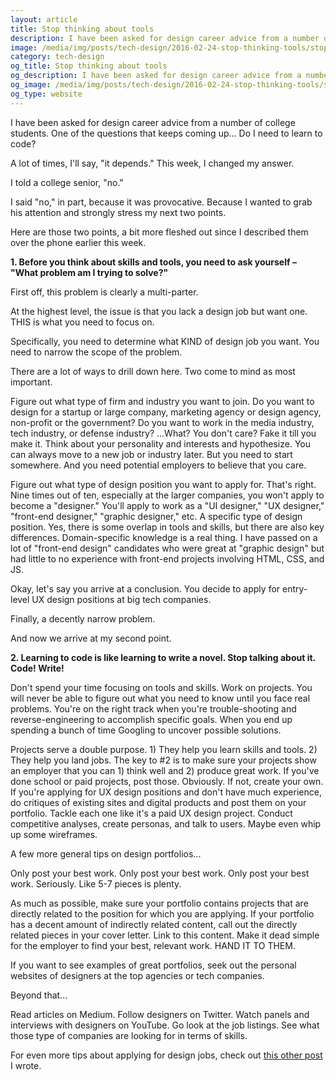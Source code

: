 ```yaml
---
layout: article
title: Stop thinking about tools
description: I have been asked for design career advice from a number of college students. One of the questions that keeps coming up… Do I need to learn to code? A lot of times, I’ll say, “it depends.” This week, I changed my answer. I told a college senior, “no.”
image: /media/img/posts/tech-design/2016-02-24-stop-thinking-tools/stop-tools.jpg
category: tech-design
og_title: Stop thinking about tools
og_description: I have been asked for design career advice from a number of college students. One of the questions that keeps coming up… Do I need to learn to code? A lot of times, I’ll say, “it depends.” This week, I changed my answer. I told a college senior, “no.”
og_image: /media/img/posts/tech-design/2016-02-24-stop-thinking-tools/stop-tools.jpg
og_type: website
---
```


I have been asked for design career advice from a number of college students. One of the questions that keeps coming up... Do I need to learn to code?

A lot of times, I'll say, "it depends." This week, I changed my answer.

I told a college senior, "no."

I said "no," in part, because it was provocative. Because I wanted to grab his attention and strongly stress my next two points.

Here are those two points, a bit more fleshed out since I described them over the phone earlier this week.

<strong>1. Before you think about skills and tools, you need to ask yourself – "What problem am I trying to solve?"</strong>

First off, this problem is clearly a multi-parter.

At the highest level, the issue is that you lack a design job but want one. THIS is what you need to focus on.

Specifically, you need to determine what KIND of design job you want. You need to narrow the scope of the problem.

There are a lot of ways to drill down here. Two come to mind as most important.

Figure out what type of firm and industry you want to join. Do you want to design for a startup or large company, marketing agency or design agency, non-profit or the government? Do you want to work in the media industry, tech industry, or defense industry? ...What? You don't care? Fake it till you make it. Think about your personality and interests and hypothesize. You can always move to a new job or industry later. But you need to start somewhere. And you need potential employers to believe that you care.

Figure out what type of design position you want to apply for. That's right. Nine times out of ten, especially at the larger companies, you won't apply to become a "designer." You'll apply to work as a "UI designer," "UX designer," "front-end designer," "graphic designer," etc. A specific type of design position. Yes, there is some overlap in tools and skills, but there are also key differences. Domain-specific knowledge is a real thing. I have passed on a lot of "front-end design" candidates who were great at "graphic design" but had little to no experience with front-end projects involving HTML, CSS, and JS.

Okay, let's say you arrive at a conclusion. You decide to apply for entry-level UX design positions at big tech companies.

Finally, a decently narrow problem.

And now we arrive at my second point.

<strong>2. Learning to code is like learning to write a novel. Stop talking about it. Code! Write!</strong> 

Don't spend your time focusing on tools and skills. Work on projects. You will never be able to figure out what you need to know until you face real problems. You're on the right track when you're trouble-shooting and reverse-engineering to accomplish specific goals. When you end up spending a bunch of time Googling to uncover possible solutions.

Projects serve a double purpose. 1) They help you learn skills and tools. 2) They help you land jobs. The key to #2 is to make sure your projects show an employer that you can 1) think well and 2) produce great work. If you've done school or paid projects, post those. Obviously. If not, create your own. If you're applying for UX design positions and don't have much experience, do critiques of existing sites and digital products and post them on your portfolio. Tackle each one like it's a paid UX design project. Conduct competitive analyses, create personas, and talk to users. Maybe even whip up some wireframes.

A few more general tips on design portfolios...

Only post your best work. Only post your best work. Only post your best work. Seriously. Like 5-7 pieces is plenty.

As much as possible, make sure your portfolio contains projects that are directly related to the position for which you are applying. If your portfolio has a decent amount of indirectly related content, call out the directly related pieces in your cover letter. Link to this content. Make it dead simple for the employer to find your best, relevant work. HAND IT TO THEM.

If you want to see examples of great portfolios, seek out the personal websites of designers at the top agencies or tech companies.

Beyond that...

Read articles on Medium. Follow designers on Twitter. Watch panels and interviews with designers on YouTube. Go look at the job listings. See what those type of companies are looking for in terms of skills.

For even more tips about applying for design jobs, check out <a href="https://mcknightlabs.com/tech-design/2018/06/30/land-design-job.html">this other post</a> I wrote.